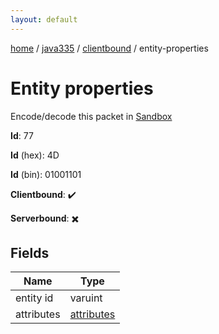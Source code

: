 ```yaml
---
layout: default
---
```


[home](/)  /  [java335](/protocol/java335)  /  [clientbound](/protocol/java335/clientbound)  /  entity-properties

# Entity properties

Encode/decode this packet in [Sandbox](../../../sandbox/java335#Clientbound.EntityProperties)

**Id**: 77

**Id** (hex): 4D

**Id** (bin): 01001101

**Clientbound**: ✔️

**Serverbound**: ✖️

## Fields

Name | Type
---|---
entity id | varuint
attributes | [attributes](/protocol/java335/arrays)
